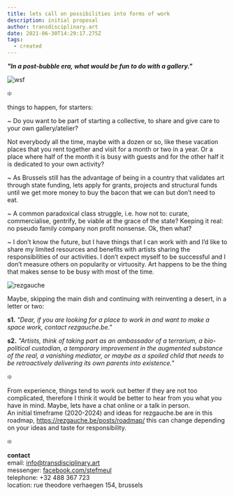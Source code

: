 ```yaml
---
title: lets call on possibilities into forms of work
description: initial proposal
author: transdisciplinary.art
date: 2021-06-30T14:29:17.275Z
tags:
  - created
---
```

***"In a post-bubble era, what would be fun to do with a gallery."***

![wsf](/static/img/img_20210603_104647-copy.jpg "wsf")

፨

things to happen, for starters:

~ Do you want to be part of starting a collective, to share and give care to your own gallery/atelier? 

Not everybody all the time, maybe with a dozen or so, like these vacation places that you rent together and visit for a month or two in a year. Or a place where half of the month it is busy with guests and for the other half it is dedicated to your own activity?

~ As Brussels still has the advantage of being in a country that validates art through state funding, lets apply for grants, projects and structural funds until we get more money to buy the bacon that we can but don’t need to eat.

~ A common paradoxical class struggle, i.e. how not to: curate, commercialise, gentrify, be viable at the grace of the state? Keeping it real: no pseudo family company non profit nonsense. Ok, then what?

~ I don’t know the future, but I have things that I can work with and I’d like to share my limited resources and benefits with artists sharing the responsibilities of our activities. I don’t expect myself to be successful and I don’t measure others on popularity or virtuosity. Art happens to be the thing that makes sense to be busy with most of the time. 

![rezgauche](/static/img/rezgauche-copy.jpg "rg")

Maybe, skipping the main dish and continuing with reinventing a desert, in a letter or two: 

**s1.** *"Dear, if you are looking for a place to work in and want to make a space work, contact rezgauche.be."* 

**s2.** *"Artists, think of taking part as an ambassador of a terrarium, a bio-political custodian, a temporary improvement in the augmented substance of the real, a vanishing mediator, or maybe as a spoiled child that needs to be retroactively delivering its own parents into existence."*

፨

From experience, things tend to work out better if they are not too complicated, therefore I think it would be better to hear from you what you have in mind. Maybe, lets have a chat online or a talk in person.\
An initial timeframe (2020-2024) and ideas for rezgauche.be are in this roadmap, <https://rezgauche.be/posts/roadmap/> this can change depending on your ideas and taste for responsibility.

፨

**contact** \
email: [info@transdisciplinary.art](mailto:info@transdisciplinary.art)\
messenger: [facebook.com/stefmeul](https://www.facebook.com/stefmeul)\
telephone: +32 488 367 723\
location: rue theodore verhaegen 154, brussels

```

```